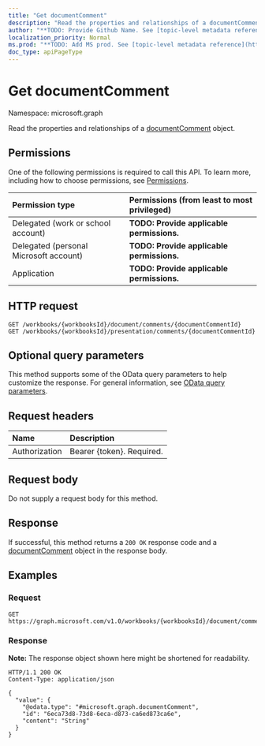 ```yaml
---
title: "Get documentComment"
description: "Read the properties and relationships of a documentComment object."
author: "**TODO: Provide Github Name. See [topic-level metadata reference](https://msgo.azurewebsites.net/add/document/guidelines/metadata.html#topic-level-metadata)**"
localization_priority: Normal
ms.prod: "**TODO: Add MS prod. See [topic-level metadata reference](https://msgo.azurewebsites.net/add/document/guidelines/metadata.html#topic-level-metadata)**"
doc_type: apiPageType
---
```


# Get documentComment
Namespace: microsoft.graph



Read the properties and relationships of a [documentComment](../resources/documentcomment.md) object.

## Permissions
One of the following permissions is required to call this API. To learn more, including how to choose permissions, see [Permissions](/graph/permissions-reference).

|Permission type|Permissions (from least to most privileged)|
|:---|:---|
|Delegated (work or school account)|**TODO: Provide applicable permissions.**|
|Delegated (personal Microsoft account)|**TODO: Provide applicable permissions.**|
|Application|**TODO: Provide applicable permissions.**|

## HTTP request

<!-- {
  "blockType": "ignored"
}
-->
``` http
GET /workbooks/{workbooksId}/document/comments/{documentCommentId}
GET /workbooks/{workbooksId}/presentation/comments/{documentCommentId}
```

## Optional query parameters
This method supports some of the OData query parameters to help customize the response. For general information, see [OData query parameters](/graph/query-parameters).

## Request headers
|Name|Description|
|:---|:---|
|Authorization|Bearer {token}. Required.|

## Request body
Do not supply a request body for this method.

## Response

If successful, this method returns a `200 OK` response code and a [documentComment](../resources/documentcomment.md) object in the response body.

## Examples

### Request
<!-- {
  "blockType": "request",
  "name": "get_documentcomment"
}
-->
``` http
GET https://graph.microsoft.com/v1.0/workbooks/{workbooksId}/document/comments/{documentCommentId}
```


### Response
**Note:** The response object shown here might be shortened for readability.
<!-- {
  "blockType": "response",
  "truncated": true,
  "@odata.type": "microsoft.graph.documentComment"
}
-->
``` http
HTTP/1.1 200 OK
Content-Type: application/json

{
  "value": {
    "@odata.type": "#microsoft.graph.documentComment",
    "id": "6eca73d8-73d8-6eca-d873-ca6ed873ca6e",
    "content": "String"
  }
}
```

